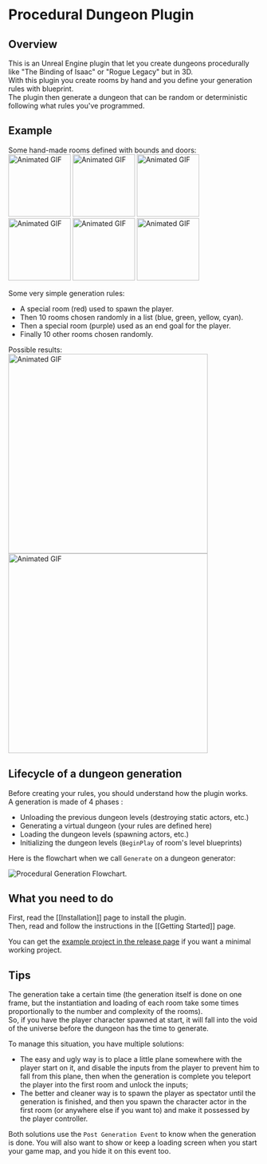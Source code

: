 # Procedural Dungeon Plugin

## Overview
This is an Unreal Engine plugin that let you create dungeons procedurally like "The Binding of Isaac" or "Rogue Legacy" but in 3D.\
With this plugin you create rooms by hand and you define your generation rules with blueprint.\
The plugin then generate a dungeon that can be random or deterministic following what rules you've programmed. 

## Example

Some hand-made rooms defined with bounds and doors:\
<img src="Images/ProceduralDungeonDemo_RoomSpawn.gif" alt="Animated GIF" width="125"/>
<img src="Images/ProceduralDungeonDemo_RoomA.gif" alt="Animated GIF" width="125"/>
<img src="Images/ProceduralDungeonDemo_RoomB.gif" alt="Animated GIF" width="125"/>
<img src="Images/ProceduralDungeonDemo_RoomC.gif" alt="Animated GIF" width="125"/>
<img src="Images/ProceduralDungeonDemo_RoomD.gif" alt="Animated GIF" width="125"/>
<img src="Images/ProceduralDungeonDemo_RoomExit.gif" alt="Animated GIF" width="125"/>

Some very simple generation rules:
- A special room (red) used to spawn the player.
- Then 10 rooms chosen randomly in a list (blue, green, yellow, cyan).
- Then a special room (purple) used as an end goal for the player.
- Finally 10 other rooms chosen randomly.

Possible results:\
<img src="Images/ProceduralDungeonResult.gif" alt="Animated GIF" width="400"/>
<img src="Images/ProceduralDungeonResult2.gif" alt="Animated GIF" width="400"/>

## Lifecycle of a dungeon generation
Before creating your rules, you should understand how the plugin works.\
A generation is made of 4 phases : 
- Unloading the previous dungeon levels (destroying static actors, etc.)
- Generating a virtual dungeon (your rules are defined here)
- Loading the dungeon levels (spawning actors, etc.)
- Initializing the dungeon levels (`BeginPlay` of room's level blueprints)

Here is the flowchart when we call `Generate` on a dungeon generator:

<picture>
  <source media="(prefers-color-scheme: dark)" srcset="https://raw.githubusercontent.com/wiki/BenPyton/ProceduralDungeon/Images/Flowchart_Dark_v3.svg">
  <img alt="Procedural Generation Flowchart." src="https://raw.githubusercontent.com/wiki/BenPyton/ProceduralDungeon/Images/Flowchart_Light_v3.svg">
</picture>

## What you need to do
First, read the [[Installation]] page to install the plugin.\
Then, read and follow the instructions in the [[Getting Started]] page.

You can get the [example project in the release page](https://github.com/BenPyton/ProceduralDungeon/releases/tag/v2.0.1) if you want a minimal working project.

## Tips
The generation take a certain time (the generation itself is done on one frame, but the instantiation and loading of each room take some times proportionally to the number and complexity of the rooms).<br/>
So, if you have the player character spawned at start, it will fall into the void of the universe before the dungeon has the time to generate.

To manage this situation, you have multiple solutions:
- The easy and ugly way is to place a little plane somewhere with the player start on it, and disable the inputs from the player to prevent him to fall from this plane, then when the generation is complete you teleport the player into the first room and unlock the inputs;
- The better and cleaner way is to spawn the player as spectator until the generation is finished, and then you spawn the character actor in the first room (or anywhere else if you want to) and make it possessed by the player controller.

Both solutions use the `Post Generation Event` to know when the generation is done.
You will also want to show or keep a loading screen when you start your game map, and you hide it on this event too.


